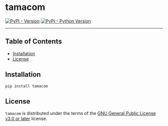 # tamacom

[![PyPI - Version](https://img.shields.io/pypi/v/tamacom.svg)](https://pypi.org/project/tamacom)
[![PyPI - Python Version](https://img.shields.io/pypi/pyversions/tamacom.svg)](https://pypi.org/project/tamacom)

-----

## Table of Contents

- [Installation](#installation)
- [License](#license)

## Installation

```console
pip install tamacom
```

## License

`tamacom` is distributed under the terms of the [GNU General Public License v3.0 or later](https://spdx.org/licenses/GPL-3.0-or-later.html) license.
